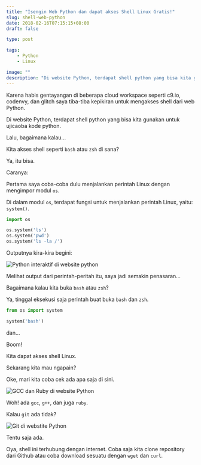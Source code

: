 ```yaml
---
title: "Isengin Web Python dan dapat akses Shell Linux Gratis!"
slug: shell-web-python
date: 2018-02-16T07:15:15+08:00
draft: false

type: post

tags:
    - Python
    - Linux

image: ""
description: "Di website Python, terdapat shell python yang bisa kita gunakan untuk ujicaoba kode python. Lalu, bagaimana kalau kita akses shell seperti bash dan zsh dari sana?"
---
```


Karena habis gentayangan di beberapa cloud workspace 
seperti c9.io, codenvy, dan glitch saya tiba-tiba
kepikiran untuk mengakses shell dari web Python.

Di website Python, terdapat shell python yang
bisa kita gunakan untuk ujicaoba kode python.

Lalu, bagaimana kalau...

Kita akses shell seperti `bash` atau `zsh` di sana?

Ya, itu bisa.

Caranya:

Pertama saya coba-coba dulu menjalankan
perintah Linux dengan mengimpor modul `os`.

Di dalam modul `os`, terdapat fungsi untuk menjalankan
perintah Linux, yaitu: `system()`.

```python
import os

os.system('ls')
os.system('pwd')
os.system('ls -la /')
```

Outputnya kira-kira begini:

![Python interaktif di website python](/img/python/web-python-interaktif.png)

Melihat output dari perintah-peritah itu,
saya jadi semakin penasaran...

Bagaimana kalau kita buka `bash` atau `zsh`?

Ya, tinggal eksekusi saja perintah buat buka 
`bash` dan `zsh`.

```python
from os import system

system('bash')
```

dan...

Boom!

Kita dapat akses shell Linux.

Sekarang kita mau ngapain?

Oke, mari kita coba cek ada apa saja di sini.

![GCC dan Ruby di website Python](/img/python/c-ruby.png)

Woh! ada `gcc`, `g++`, dan juga `ruby`.

Kalau `git` ada tidak?

![Git di webstite Python](/img/python/git.png)

Tentu saja ada.

Oya, shell ini terhubung dengan internet.
Coba saja kita clone repository dari Github
atau coba download sesuatu dengan `wget` dan `curl`.